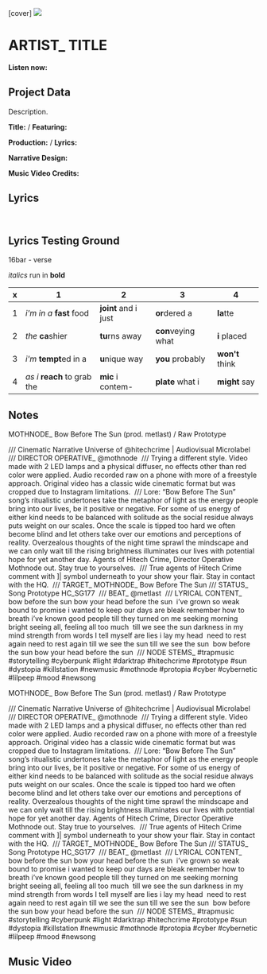 [cover] ![](57175019_319474918741616_8502199518755923887_n.jpg)

# ARTIST_ TITLE

**Listen now:** 

## Project Data

Description.


**Title:**  / **Featuring:** 

**Production:**  / **Lyrics:** 

**Narrative Design:**

**Music Video Credits:**

## Lyrics

```


```

## Lyrics Testing Ground

16bar - verse

*italics* run in
**bold**

| x | 1 | 2 | 3 | 4 |
|---|---|---|---|---|
| 1 | *i'm in a* **fast** food | **joint** and i just  | **or**dered a  | **la**tte  |
| 2 | *the* **ca**shier | **tu**rns away  |  **con**veying what |  **i** placed |
| 3 | *i'm* **tempt**ed in a | **u**nique way  |  **you** probably |  **won't** think |
| 4 | *as i* **reach** to grab the |  **mic** i contem-  | **plate** what i | **might** say |

## Notes

MOTHNODE_ Bow Before The Sun (prod. metlast) / Raw Prototype

/// Cinematic Narrative Universe of @hitechcrime | Audiovisual Microlabel⁣⁣
⁣⁣
/// DIRECTOR OPERATIVE_ @mothnode⁣⁣
⁣⁣
/// Trying a different style. Video made with 2 LED lamps and a physical diffuser, no effects other than red color were applied. Audio recorded raw on a phone with more of a freestyle approach. Original video has a classic wide cinematic format but was cropped due to Instagram limitations.⁣
⁣
/// Lore: “Bow Before The Sun” song’s ritualistic undertones take the metaphor of light as the energy people bring into our lives, be it positive or negative. For some of us energy of either kind needs to be balanced with solitude as the social residue always puts weight on our scales. Once the scale is tipped too hard we often become blind and let others take over our emotions and perceptions of reality. Overzealous thoughts of the night time sprawl the mindscape and we can only wait till the rising brightness illuminates our lives with potential hope for yet another day. Agents of Hitech Crime, Director Operative Mothnode out.⁣ Stay true to yourselves.⁣
⁣⁣
/// True agents of Hitech Crime comment with ]| symbol underneath to your show your flair. Stay in contact with the HQ.⁣⁣
⁣⁣
/// TARGET_ MOTHNODE_ Bow Before The Sun⁣⁣
/// STATUS_ Song Prototype HC_SG177⁣⁣
⁣⁣
/// BEAT_ @metlast⁣⁣
⁣⁣
/// LYRICAL CONTENT_⁣⁣
⁣⁣
bow before the sun⁣⁣
bow your head before the sun⁣⁣
⁣
i’ve grown so weak⁣
bound to promise⁣⁣
i wanted to keep⁣⁣
our days are bleak⁣⁣
remember how to breath⁣⁣
i’ve known good people⁣⁣
till they turned on me⁣⁣
seeking morning bright⁣⁣
seeing all, feeling all too much ⁣⁣
till we see the sun⁣⁣
⁣darkness in my mind⁣⁣
strength from words I tell⁣⁣
myself are lies⁣⁣
⁣i lay my head ⁣⁣
need to rest again⁣⁣
need to rest again⁣⁣
till we see the sun⁣
till we see the sun⁣
⁣
bow before the sun⁣⁣
bow your head before the sun⁣⁣
⁣⁣
/// NODE STEMS_ #trapmusic #storytelling #cyberpunk #light #darktrap #hitechcrime #prototype #sun #dystopia #killstation #newmusic #mothnode #protopia #cyber #cybernetic #lilpeep #mood #newsong

MOTHNODE_ Bow Before The Sun (prod. metlast) / Raw Prototype

/// Cinematic Narrative Universe of @hitechcrime | Audiovisual Microlabel⁣⁣
⁣⁣
/// DIRECTOR OPERATIVE_ @mothnode⁣⁣
⁣⁣
/// Trying a different style. Video made with 2 LED lamps and a physical diffuser, no effects other than red color were applied. Audio recorded raw on a phone with more of a freestyle approach. Original video has a classic wide cinematic format but was cropped due to Instagram limitations.⁣
⁣
/// Lore: “Bow Before The Sun” song’s ritualistic undertones take the metaphor of light as the energy people bring into our lives, be it positive or negative. For some of us energy of either kind needs to be balanced with solitude as the social residue always puts weight on our scales. Once the scale is tipped too hard we often become blind and let others take over our emotions and perceptions of reality. Overzealous thoughts of the night time sprawl the mindscape and we can only wait till the rising brightness illuminates our lives with potential hope for yet another day. Agents of Hitech Crime, Director Operative Mothnode out.⁣ Stay true to yourselves.⁣
⁣⁣
/// True agents of Hitech Crime comment with ]| symbol underneath to your show your flair. Stay in contact with the HQ.⁣⁣
⁣⁣
/// TARGET_ MOTHNODE_ Bow Before The Sun⁣⁣
/// STATUS_ Song Prototype HC_SG177⁣⁣
⁣⁣
/// BEAT_ @metlast⁣⁣
⁣⁣
/// LYRICAL CONTENT_⁣⁣
⁣⁣
bow before the sun⁣⁣
bow your head before the sun⁣⁣
⁣
i’ve grown so weak⁣
bound to promise⁣⁣
i wanted to keep⁣⁣
our days are bleak⁣⁣
remember how to breath⁣⁣
i’ve known good people⁣⁣
till they turned on me⁣⁣
seeking morning bright⁣⁣
seeing all, feeling all too much ⁣⁣
till we see the sun⁣⁣
⁣darkness in my mind⁣⁣
strength from words I tell⁣⁣
myself are lies⁣⁣
⁣i lay my head ⁣⁣
need to rest again⁣⁣
need to rest again⁣⁣
till we see the sun⁣
till we see the sun⁣
⁣
bow before the sun⁣⁣
bow your head before the sun⁣⁣
⁣⁣
/// NODE STEMS_ #trapmusic #storytelling #cyberpunk #light #darktrap #hitechcrime #prototype #sun #dystopia #killstation #newmusic #mothnode #protopia #cyber #cybernetic #lilpeep #mood #newsong

## Music Video

